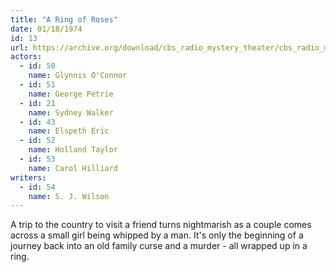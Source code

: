 ```yaml
---
title: "A Ring of Roses"
date: 01/18/1974
id: 13
url: https://archive.org/download/cbs_radio_mystery_theater/cbs_radio_mystery_theater-0001-0050.zip/cbs_radio_mystery_theater-0001-0050%2Fcbsrmt_0013_ring_a_ring_of_roses.mp3
actors:  
  - id: 50
    name: Glynnis O'Connor  
  - id: 51
    name: George Petrie  
  - id: 21
    name: Sydney Walker  
  - id: 43
    name: Elspeth Eric  
  - id: 52
    name: Holland Taylor  
  - id: 53
    name: Carol Hilliard
writers:  
  - id: 54
    name: S. J. Wilson
---
```

A trip to the country to visit a friend turns nightmarish as a couple comes across a small girl being whipped by a man. It's only the beginning of a journey back into an old family curse and a murder - all wrapped up in a ring.
